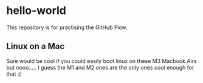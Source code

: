 # hello-world
This repository is for practising the GitHub Flow.

## Linux on a Mac
Sure would be cool if you could easily boot linux on these M3 Macbook Airs but nooo..... I guess the M1 and M2 ones are the only ones cool enough for that :(



